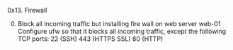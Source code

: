 0x13. Firewall

0. Block all incoming traffic but
	installing fire wall on web server web-01
	Configure ufw so that it blocks all incoming traffic, except the following TCP ports:
	22 (SSH)
	443 (HTTPS SSL)
	80 (HTTP)
